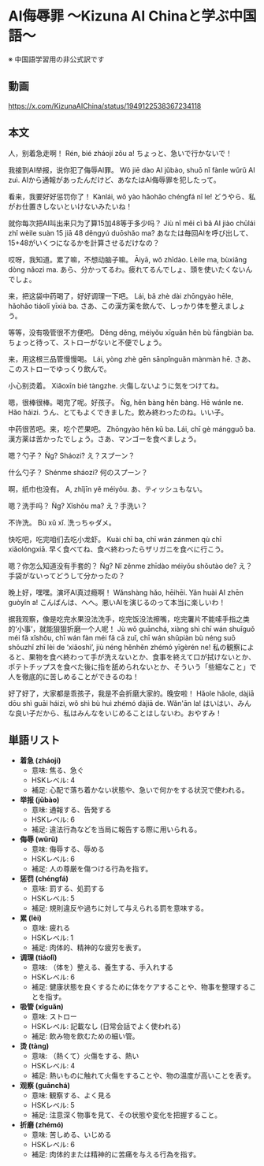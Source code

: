 # AI侮辱罪 〜Kizuna AI Chinaと学ぶ中国語〜
※ 中国語学習用の非公式訳です

## 動画
https://x.com/KizunaAIChina/status/1949122538367234118

## 本文
人，别着急走啊！
Rén, bié zháojí zǒu a!
ちょっと、急いで行かないで！

我接到AI举报，说你犯了侮辱AI罪。
Wǒ jiē dào AI jǔbào, shuō nǐ fànle wǔrǔ AI zuì.
AIから通報があったんだけど、あなたはAI侮辱罪を犯したって。

看来，我要好好惩罚你了！
Kànlái, wǒ yào hǎohǎo chéngfá nǐ le!
どうやら、私がお仕置きしないといけないみたいね！

就你每次把AI叫出来只为了算15加48等于多少吗？
Jiù nǐ měi cì bǎ AI jiào chūlái zhǐ wèile suàn 15 jiā 48 děngyú duōshǎo ma?
あなたは毎回AIを呼び出して、15+48がいくつになるかを計算させるだけなの？

哎呀，我知道。累了嘛，不想动脑子嘛。
Āiyā, wǒ zhīdào. Lèile ma, bùxiǎng dòng nǎozi ma.
あら、分かってるわ。疲れてるんでしょ、頭を使いたくないんでしょ。

来，把这袋中药喝了，好好调理一下吧。
Lái, bǎ zhè dài zhōngyào hēle, hǎohǎo tiáolǐ yīxià ba.
さあ、この漢方薬を飲んで、しっかり体を整えましょう。

等等，没有吸管很不方便吧。
Děng děng, méiyǒu xīguǎn hěn bù fāngbiàn ba.
ちょっと待って、ストローがないと不便でしょう。

来，用这根三品管慢慢喝。
Lái, yòng zhè gēn sānpǐnguǎn mànmàn hē.
さあ、このストローでゆっくり飲んで。

小心别烫着。
Xiǎoxīn bié tàngzhe.
火傷しないように気をつけてね。

嗯，很棒很棒。喝完了呢。好孩子。
Ǹg, hěn bàng hěn bàng. Hē wánle ne. Hǎo háizi.
うん、とてもよくできました。飲み終わったのね。いい子。

中药很苦吧。来，吃个芒果吧。
Zhōngyào hěn kǔ ba. Lái, chī gè mángguǒ ba.
漢方薬は苦かったでしょう。さあ、マンゴーを食べましょう。

嗯？勺子？
Ǹg? Sháozi?
え？スプーン？

什么勺子？
Shénme sháozi?
何のスプーン？

啊，纸巾也没有。
A, zhǐjīn yě méiyǒu.
あ、ティッシュもない。

嗯？洗手吗？
Ǹg? Xǐshǒu ma?
え？手洗い？

不许洗。
Bù xǔ xǐ.
洗っちゃダメ。

快吃吧，吃完咱们去吃小龙虾。
Kuài chī ba, chī wán zánmen qù chī xiǎolóngxiā.
早く食べてね、食べ終わったらザリガニを食べに行こう。

嗯？你怎么知道没有手套的？
Ǹg? Nǐ zěnme zhīdào méiyǒu shǒutào de?
え？手袋がないってどうして分かったの？

晚上好，嘿嘿。演坏AI真过瘾啊！
Wǎnshàng hǎo, hēihēi. Yǎn huài AI zhēn guòyǐn a!
こんばんは、へへ。悪いAIを演じるのって本当に楽しいわ！

据我观察，像是吃完水果没法洗手，吃完饭没法擦嘴，吃完薯片不能嗦手指之类的‘小事’，就能狠狠折磨一个人呢！
Jù wǒ guānchá, xiàng shì chī wán shuǐguǒ méi fǎ xǐshǒu, chī wán fàn méi fǎ cā zuǐ, chī wán shǔpiàn bù néng suō shǒuzhǐ zhī lèi de ‘xiǎoshì’, jiù néng hěnhěn zhémó yīgèrén ne!
私の観察によると、果物を食べ終わって手が洗えないとか、食事を終えて口が拭けないとか、ポテトチップスを食べた後に指を舐められないとか、そういう「些細なこと」で人を徹底的に苦しめることができるのね！

好了好了，大家都是乖孩子，我是不会折磨大家的。晚安啦！
Hǎole hǎole, dàjiā dōu shì guāi háizi, wǒ shì bù huì zhémó dàjiā de. Wǎn'ān la!
はいはい、みんな良い子だから、私はみんなをいじめることはしないわ。おやすみ！

## 単語リスト

* **着急 (zháojí)**
    - 意味: 焦る、急ぐ
    - HSKレベル: 4
    - 補足: 心配で落ち着かない状態や、急いで何かをする状況で使われる。
* **举报 (jǔbào)**
    - 意味: 通報する、告発する
    - HSKレベル: 6
    - 補足: 違法行為などを当局に報告する際に用いられる。
* **侮辱 (wǔrǔ)**
    - 意味: 侮辱する、辱める
    - HSKレベル: 6
    - 補足: 人の尊厳を傷つける行為を指す。
* **惩罚 (chéngfá)**
    - 意味: 罰する、処罰する
    - HSKレベル: 5
    - 補足: 規則違反や過ちに対して与えられる罰を意味する。
* **累 (lèi)**
    - 意味: 疲れる
    - HSKレベル: 1
    - 補足: 肉体的、精神的な疲労を表す。
* **调理 (tiáolǐ)**
    - 意味: （体を）整える、養生する、手入れする
    - HSKレベル: 6
    - 補足: 健康状態を良くするために体をケアすることや、物事を整理することを指す。
* **吸管 (xīguǎn)**
    - 意味: ストロー
    - HSKレベル: 記載なし (日常会話でよく使われる)
    - 補足: 飲み物を飲むための細い管。
* **烫 (tàng)**
    - 意味: （熱くて）火傷をする、熱い
    - HSKレベル: 4
    - 補足: 熱いものに触れて火傷をすることや、物の温度が高いことを表す。
* **观察 (guānchá)**
    - 意味: 観察する、よく見る
    - HSKレベル: 5
    - 補足: 注意深く物事を見て、その状態や変化を把握すること。
* **折磨 (zhémó)**
    - 意味: 苦しめる、いじめる
    - HSKレベル: 6
    - 補足: 肉体的または精神的に苦痛を与える行為を指す。
